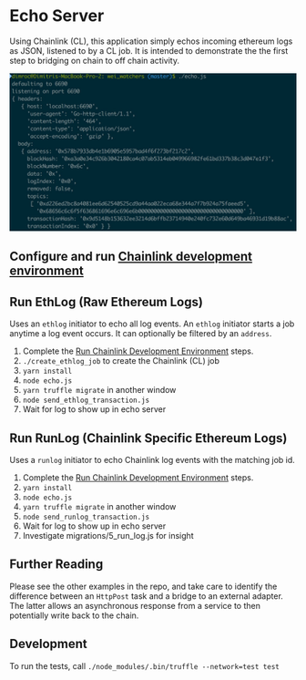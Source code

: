 # Echo Server

Using Chainlink (CL), this application simply echos incoming ethereum logs
as JSON, listened to by a CL job. It is intended to demonstrate the the first
step to bridging on chain to off chain activity.

![Log Echo Server](screenshot.jpg?raw=true 'Log Echo Server')

## Configure and run [Chainlink development environment](../README.md)

## Run EthLog (Raw Ethereum Logs)

Uses an `ethlog` initiator to echo all log events. An `ethlog` initiator starts
a job anytime a log event occurs. It can optionally be filtered by an `address`.

1. Complete the [Run Chainlink Development Environment](../README.md#run-chainlink-development-environment) steps.
2. `./create_ethlog_job` to create the Chainlink (CL) job
3. `yarn install`
4. `node echo.js`
5. `yarn truffle migrate` in another window
6. `node send_ethlog_transaction.js`
7. Wait for log to show up in echo server

## Run RunLog (Chainlink Specific Ethereum Logs)

Uses a `runlog` initiator to echo Chainlink log events with the matching job id.

1. Complete the [Run Chainlink Development Environment](../README.md#run-chainlink-development-environment) steps.
2. `yarn install`
3. `node echo.js`
4. `yarn truffle migrate` in another window
5. `node send_runlog_transaction.js`
6. Wait for log to show up in echo server
7. Investigate migrations/5_run_log.js for insight

## Further Reading

Please see the other examples in the repo, and take care to
identify the difference between an `HttpPost` task and a bridge to an external
adapter. The latter allows an asynchronous response from a service to
then potentially write back to the chain.

## Development

To run the tests, call `./node_modules/.bin/truffle --network=test test`

